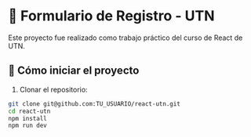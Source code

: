 # 📝 Formulario de Registro - UTN

Este proyecto fue realizado como trabajo práctico del curso de React de UTN.

## 🚀 Cómo iniciar el proyecto

1. Clonar el repositorio:

```bash
git clone git@github.com:TU_USUARIO/react-utn.git
cd react-utn
npm install
npm run dev